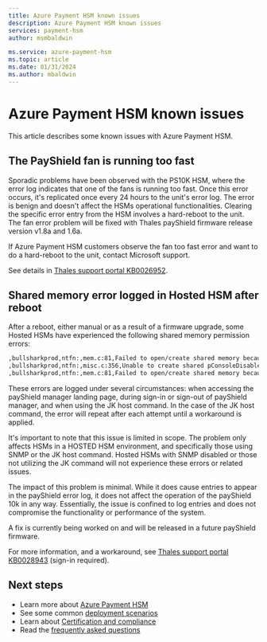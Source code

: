 ```yaml
---
title: Azure Payment HSM known issues
description: Azure Payment HSM known issues
services: payment-hsm
author: msmbaldwin

ms.service: azure-payment-hsm
ms.topic: article
ms.date: 01/31/2024
ms.author: mbaldwin
---
```


# Azure Payment HSM known issues

This article describes some known issues with Azure Payment HSM.

## The PayShield fan is running too fast

Sporadic problems have been observed with the PS10K HSM, where the error log indicates that one of the fans is running too fast. Once this error occurs, it's replicated once every 24 hours to the unit's error log. The error is benign and doesn't affect the HSMs operational functionalities. Clearing the specific error entry from the HSM involves a hard-reboot to the unit. The fan error problem will be fixed with Thales payShield firmware release version v1.8a and 1.6a.  

If Azure Payment HSM customers observe the fan too fast error and want to do a hard-reboot to the unit, contact Microsoft support.

See details in [Thales support portal KB0026952](https://supportportal.thalesgroup.com/csm?sys_kb_id=6fe423cec319259063ec26359901310c&id=kb_article_view&sysparm_rank=1&sysparm_tsqueryId=18143570dba96d544f917828f496190c&sysparm_article=KB0026952).

## Shared memory error logged in Hosted HSM after reboot

After a reboot, either manual or as a result of a firmware upgrade, some Hosted HSMs have experienced the following shared memory permission errors:

```bash
,bullsharkprod,ntfn:,mem.c:81,Failed to open/create shared memory because Permission denied
,bullsharkprod,ntfn:,misc.c:356,Unable to create shared pConsoleDisabledByGUI because No such file or directory
,bullsharkprod,ntfn:,mem.c:81,Failed to open/create shared memory because Permission denied
```

These errors are logged under several circumstances: when accessing the payShield manager landing page, during sign-in or sign-out of payShield manager, and when using the JK host command. In the case of the JK host command, the error will repeat after each attempt until a workaround is applied.

It's important to note that this issue is limited in scope. The problem only affects HSMs in a HOSTED HSM environment, and specifically those using SNMP or the JK host command. Hosted HSMs with SNMP disabled or those not utilizing the JK command will not experience these errors or related issues.

The impact of this problem is minimal. While it does cause entries to appear in the payShield error log, it does not affect the operation of the payShield 10k in any way. Essentially, the issue is confined to log entries and does not compromise the functionality or performance of the system.

A fix is currently being worked on and will be released in a future payShield firmware.

For more information, and a workaround, see [Thales support portal KB0028943](https://supportportal.thalesgroup.com/csm?id=kb_article_view&sys_kb_id=ae8f0d9283b41a10fc177e126daad306&sysparm_article=KB0028943) (sign-in required).

## Next steps

- Learn more about [Azure Payment HSM](overview.md)
- See some common [deployment scenarios](deployment-scenarios.md)
- Learn about [Certification and compliance](certification-compliance.md)
- Read the [frequently asked questions](faq.yml)

